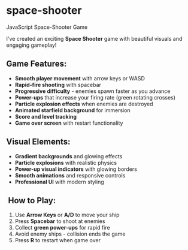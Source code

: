 # space-shooter
JavaScript Space-Shooter Game

I've created an exciting **Space Shooter** game with beautiful visuals and engaging gameplay!

## Game Features:

- **Smooth player movement** with arrow keys or WASD
- **Rapid-fire shooting** with spacebar
- **Progressive difficulty** - enemies spawn faster as you advance
- **Power-ups** that increase your firing rate (green rotating crosses)
- **Particle explosion effects** when enemies are destroyed
- **Animated starfield background** for immersion
- **Score and level tracking**
- **Game over screen** with restart functionality


## Visual Elements:

- **Gradient backgrounds** and glowing effects
- **Particle explosions** with realistic physics
- **Power-up visual indicators** with glowing borders
- **Smooth animations** and responsive controls
- **Professional UI** with modern styling


## ️ How to Play:

1. Use **Arrow Keys** or **A/D** to move your ship
2. Press **Spacebar** to shoot at enemies
3. Collect **green power-ups** for rapid fire
4. Avoid enemy ships - collision ends the game
5. Press **R** to restart when game over
